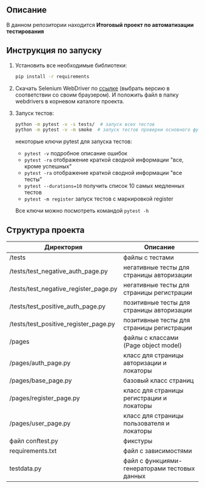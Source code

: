 Описание
------------
В данном репозитории находится **Итоговый проект по автоматизации тестирования**

Инструкция по запуску
----------------

1) Установить все необходимые библиотеки:

    ```bash
    pip install -r requirements
    ```

2) Скачать Selenium WebDriver по [ссылке](https://chromedriver.chromium.org/downloads) (выбрать версию в соответствии со
   своим браузером). И положить файл в папку webdrivers в корневом каталоге проекта.

3) Запуск тестов:

    ```bash
    python -m pytest -v -s tests/  # запуск всех тестов
    python -m pytest -v -m smoke  # запуск тестов проверки основного функционала
    ```
   некоторые ключи pytest для запуска тестов:
   - <code>pytest -v</code> подробное описание ошибок
   - <code>pytest -ra</code> отображение краткой сводной информации "все, кроме успешных"
   - <code>pytest -ra</code> отображение краткой сводной информации "все тесты"
   - <code>pytest --durations=10</code> получить список 10 самых медленных тестов
   - <code>pytest -m register</code> запуск тестов с маркировкой register

   Все ключи можно посмотреть командой <code>pytest -h</code>


Структура проекта
----------------

| Директория                            | Описание                                      |
|---------------------------------------|-----------------------------------------------|
| /tests                                | файлы с тестами                               |
| /tests/test_negative_auth_page.py     | негативные тесты для страницы авторизации     |
| /tests/test_negative_register_page.py | негативные тесты для страницы регистрации     |
| /tests/test_positive_auth_page.py     | позитивные тесты для страницы авторизации     |
| /tests/test_positive_register_page.py | позитивные тесты для страницы регистрации     |
| /pages                                | файлы с классами (Page object model)          |
| /pages/auth_page.py                   | класс для страницы авторизации  и локаторы    |
| /pages/base_page.py                   | базовый класс страниц                         |
| /pages/register_page.py               | класс для страницы регистрации и локаторы     |
| /pages/user_page.py                   | класс для страницы пользователя и локаторы    |
| файл conftest.py                      | фикстуры                                      |
| requirements.txt                      | файл с зависимостями                          |
| testdata.py                           | файл с функциями-генераторами тестовых данных |




